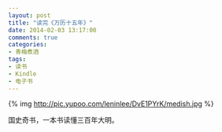 ```yaml
---
layout: post
title: "读完《万历十五年》"
date: 2014-02-03 13:17:00
comments: true
categories:
- 青梅煮酒
tags:
- 读书
- Kindle
- 电子书
---
```


{% img http://pic.yupoo.com/leninlee/DvE1PYrK/medish.jpg %}

国史奇书，一本书读懂三百年大明。
